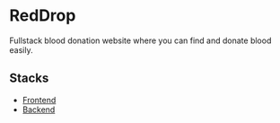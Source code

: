 # RedDrop

Fullstack blood donation website where you can find and donate blood easily.

## Stacks

- [Frontend](./tree/main/client)
- [Backend](./tree/main/server)

